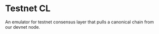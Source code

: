 Testnet CL
==========

An emulator for testnet consensus layer that pulls a canonical chain from our devnet node.